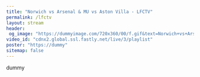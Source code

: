 ```yaml
---
title: "Norwich vs Arsenal & MU vs Aston Villa - LFCTV"
permalink: /lfctv
layout: stream
header:
 og_image: "https://dummyimage.com/720x360/00/f.gif&text=Norwich+vs+Arsenal+&+MU+vs+AstonVilla"
video_id: "cdnx2.global.ssl.fastly.net/live/3/playlist"
poster: "https://dummy"
sitemap: false
---
```

dummy

